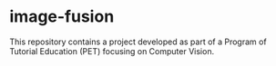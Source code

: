 # image-fusion
This repository contains a project developed as part of a Program of Tutorial Education (PET) focusing on Computer Vision.
